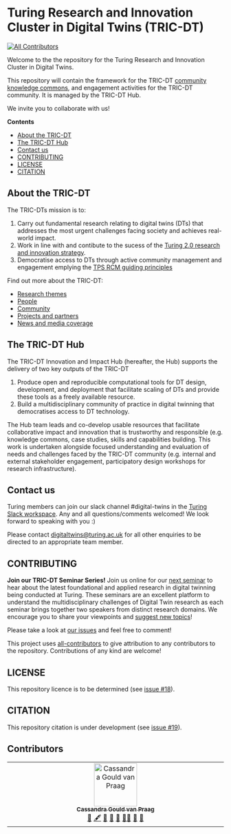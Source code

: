 # Turing Research and Innovation Cluster in Digital Twins (TRIC-DT)

[![All Contributors](https://img.shields.io/github/all-contributors/alan-turing-institute/tric-dt?color=ee8449&style=flat-square)](#contributors)

Welcome to the the repository for the Turing Research and Innovation Cluster in Digital Twins.

<!-- ![An illustration of a digital twin for a city.](./assets/images/digital-twin.jpg) -->

This repository will contain the framework for the TRIC-DT [community knowledge commons](https://github.com/alan-turing-institute/tric-dt/issues/6), and engagement activities for the TRIC-DT community. It is managed by the TRIC-DT Hub.

We invite you to collaborate with us!

**Contents**
- [About the TRIC-DT](#about-the-tric-dt)
- [The TRIC-DT Hub](#the-tric-dt-hub)
- [Contact us](#contact-us)
- [CONTRIBUTING](#contributing)
- [LICENSE](#license)
- [CITATION](#citation)

## About the TRIC-DT

The TRIC-DTs mission is to:
1. Carry out fundamental research relating to digital twins (DTs) that addresses the most urgent challenges facing society and achieves real-world impact.
2. Work in line with and contibute to the sucess of the [Turing 2.0 research and innovation strategy](https://www.turing.ac.uk/about-us/our-strategy). 
3. Democratise access to DTs through active community management and engagement emplying the [TPS RCM guiding principles](https://github.com/alan-turing-institute/open-research-community-management#rcm-teams-guiding-principles)

Find out more about the TRIC-DT:
- [Research themes](https://www.turing.ac.uk/research/research-projects/tric-dt/research-themes)
- [People](https://www.turing.ac.uk/research/research-projects/tric-dt/people)
- [Community](https://www.turing.ac.uk/research/research-projects/tric-dt/community)
- [Projects and partners](https://www.turing.ac.uk/research/research-projects/tric-dt/projects-and-partners)
- [News and media coverage](https://www.turing.ac.uk/research/research-projects/tric-dt/news-and-media)

## The TRIC-DT Hub

The TRIC-DT Innovation and Impact Hub (hereafter, the Hub) supports the delivery of two key outputs of the TRIC-DT

1. Produce open and reproducible computational tools for DT design, development, and deployment that facilitate scaling of DTs and provide these tools as a freely available resource.
2. Build a multidisciplinary community of practice in digital twinning that democratises access to DT technology.

The Hub team leads and co-develop usable resources that facilitate collaborative impact and innovation that is trustworthy and responsible (e.g. knowledge commons, case studies, skills and capabilities building.
This work is undertaken alongside focused understanding and evaluation of needs and challenges faced by the TRIC-DT community (e.g. internal and external stakeholder engagement, participatory design workshops for research infrastructure).

## Contact us

Turing members can join our slack channel #digital-twins in the [Turing Slack workspace](https://mathison.turing.ac.uk/page/2166?SearchId=327870). Any and all questions/comments welcomed! We look forward to speaking with you :)

Please contact digitaltwins@turing.ac.uk for all other enquiries to be directed to an appropriate team member.

## CONTRIBUTING

**Join our TRIC-DT Seminar Series!** 
Join us online for our [next seminar](https://github.com/alan-turing-institute/tric-dt/tree/main/Seminars#attend-a-seminar) to hear about the latest foundational and applied research in digital twinning being conducted at Turing. These seminars are an excellent platform to understand the multidisciplinary challenges of Digital Twin research as each seminar brings together two speakers from distinct research domains. We encourage you to share your viewpoints and [suggest new topics](https://github.com/alan-turing-institute/tric-dt/issues/new?assignees=&labels=0%2F+idea&projects=&template=topic-suggestion-for-tric-dt-event.md&title=%5BTopic%5D)!

Please take a look at [our issues](https://github.com/alan-turing-institute/tric-dt/issues) and feel free to comment! 

This project uses [all-contributors](https://github.com/all-contributors/all-contributors) to give attribution to any contributors to the repository. Contributions of any kind are welcome!

## LICENSE

This repository licence is to be determined (see [issue #18](https://github.com/alan-turing-institute/tric-dt/issues/18)).

## CITATION

This repository citation is under development (see [issue #19](https://github.com/alan-turing-institute/tric-dt/issues/19)).

## Contributors

<!-- ALL-CONTRIBUTORS-LIST:START - Do not remove or modify this section -->
<!-- prettier-ignore-start -->
<!-- markdownlint-disable -->
<table>
  <tbody>
    <tr>
      <td align="center" valign="top" width="14.28%"><a href="https://www.turing.ac.uk/research/harnessing-power-digital-twins/turing-research-and-innovation-cluster-digital-twins"><img src="https://avatars.githubusercontent.com/u/43407869?v=4?s=100" width="100px;" alt="Cassandra Gould van Praag"/><br /><sub><b>Cassandra Gould van Praag</b></sub></a><br /><a href="#design-cassgvp" title="Design">🎨</a> <a href="#content-cassgvp" title="Content">🖋</a> <a href="#doc-cassgvp" title="Documentation">📖</a> <a href="#ideas-cassgvp" title="Ideas, Planning, & Feedback">🤔</a> <a href="#maintenance-cassgvp" title="Maintenance">🚧</a> <a href="#mentoring-cassgvp" title="Mentoring">🧑‍🏫</a> <a href="#review-cassgvp" title="Reviewed Pull Requests">👀</a> <a href="#talk-cassgvp" title="Talks">📢</a></td>
    </tr>
  </tbody>
</table>

<!-- markdownlint-restore -->
<!-- prettier-ignore-end -->

<!-- ALL-CONTRIBUTORS-LIST:END -->
